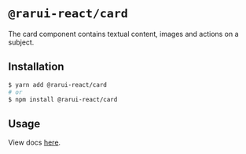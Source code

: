 # `@rarui-react/card`

The card component contains textual content, images and actions on a subject.

## Installation

```sh
$ yarn add @rarui-react/card
# or
$ npm install @rarui-react/card
```

## Usage

View docs [here]().
